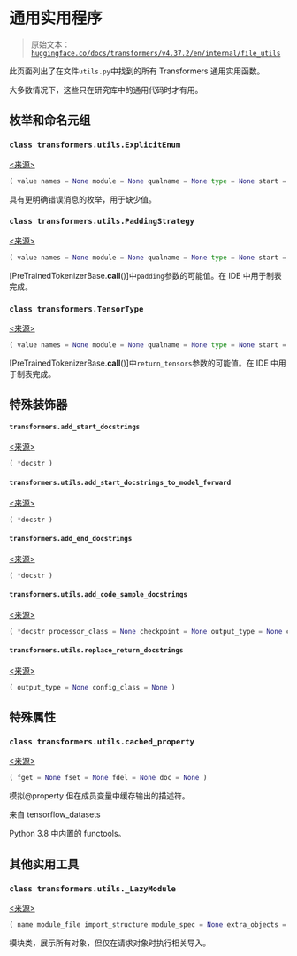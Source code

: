 # 通用实用程序

> 原始文本：[`huggingface.co/docs/transformers/v4.37.2/en/internal/file_utils`](https://huggingface.co/docs/transformers/v4.37.2/en/internal/file_utils)

此页面列出了在文件`utils.py`中找到的所有 Transformers 通用实用函数。

大多数情况下，这些只在研究库中的通用代码时才有用。

## 枚举和命名元组

### `class transformers.utils.ExplicitEnum`

[<来源>](https://github.com/huggingface/transformers/blob/v4.37.2/src/transformers/utils/generic.py#L452)

```py
( value names = None module = None qualname = None type = None start = 1 )
```

具有更明确错误消息的枚举，用于缺少值。

### `class transformers.utils.PaddingStrategy`

[<来源>](https://github.com/huggingface/transformers/blob/v4.37.2/src/transformers/utils/generic.py#L464)

```py
( value names = None module = None qualname = None type = None start = 1 )
```

[PreTrainedTokenizerBase.**call**()]中`padding`参数的可能值。在 IDE 中用于制表完成。

### `class transformers.TensorType`

[<来源>](https://github.com/huggingface/transformers/blob/v4.37.2/src/transformers/utils/generic.py#L475)

```py
( value names = None module = None qualname = None type = None start = 1 )
```

[PreTrainedTokenizerBase.**call**()]中`return_tensors`参数的可能值。在 IDE 中用于制表完成。

## 特殊装饰器

#### `transformers.add_start_docstrings`

[<来源>](https://github.com/huggingface/transformers/blob/v4.37.2/src/transformers/utils/doc.py#L23)

```py
( *docstr )
```

#### `transformers.utils.add_start_docstrings_to_model_forward`

[<来源>](https://github.com/huggingface/transformers/blob/v4.37.2/src/transformers/utils/doc.py#L31)

```py
( *docstr )
```

#### `transformers.add_end_docstrings`

[<来源>](https://github.com/huggingface/transformers/blob/v4.37.2/src/transformers/utils/doc.py#L53)

```py
( *docstr )
```

#### `transformers.utils.add_code_sample_docstrings`

[<来源>](https://github.com/huggingface/transformers/blob/v4.37.2/src/transformers/utils/doc.py#L1064)

```py
( *docstr processor_class = None checkpoint = None output_type = None config_class = None mask = '[MASK]' qa_target_start_index = 14 qa_target_end_index = 15 model_cls = None modality = None expected_output = None expected_loss = None real_checkpoint = None revision = None )
```

#### `transformers.utils.replace_return_docstrings`

[<来源>](https://github.com/huggingface/transformers/blob/v4.37.2/src/transformers/utils/doc.py#L1162)

```py
( output_type = None config_class = None )
```

## 特殊属性

### `class transformers.utils.cached_property`

[<来源>](https://github.com/huggingface/transformers/blob/v4.37.2/src/transformers/utils/generic.py#L36)

```py
( fget = None fset = None fdel = None doc = None )
```

模拟@property 但在成员变量中缓存输出的描述符。

来自 tensorflow_datasets

Python 3.8 中内置的 functools。

## 其他实用工具

### `class transformers.utils._LazyModule`

[<来源>](https://github.com/huggingface/transformers/blob/v4.37.2/src/transformers/utils/import_utils.py#L1315)

```py
( name module_file import_structure module_spec = None extra_objects = None )
```

模块类，展示所有对象，但仅在请求对象时执行相关导入。
